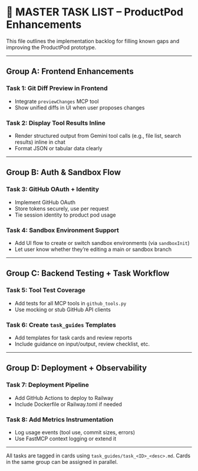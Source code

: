# 🧩 MASTER TASK LIST – ProductPod Enhancements

This file outlines the implementation backlog for filling known gaps and improving the ProductPod prototype.

---

## Group A: Frontend Enhancements

### Task 1: Git Diff Preview in Frontend
- Integrate `previewChanges` MCP tool
- Show unified diffs in UI when user proposes changes

### Task 2: Display Tool Results Inline
- Render structured output from Gemini tool calls (e.g., file list, search results) inline in chat
- Format JSON or tabular data clearly

---

## Group B: Auth & Sandbox Flow

### Task 3: GitHub OAuth + Identity
- Implement GitHub OAuth
- Store tokens securely, use per request
- Tie session identity to product pod usage

### Task 4: Sandbox Environment Support
- Add UI flow to create or switch sandbox environments (via `sandboxInit`)
- Let user know whether they’re editing a main or sandbox branch

---

## Group C: Backend Testing + Task Workflow

### Task 5: Tool Test Coverage
- Add tests for all MCP tools in `github_tools.py`
- Use mocking or stub GitHub API clients

### Task 6: Create `task_guides` Templates
- Add templates for task cards and review reports
- Include guidance on input/output, review checklist, etc.

---

## Group D: Deployment + Observability

### Task 7: Deployment Pipeline
- Add GitHub Actions to deploy to Railway
- Include Dockerfile or Railway.toml if needed

### Task 8: Add Metrics Instrumentation
- Log usage events (tool use, commit sizes, errors)
- Use FastMCP context logging or extend it

---

All tasks are tagged in cards using `task_guides/task_<ID>_<desc>.md`. Cards in the same group can be assigned in parallel.
